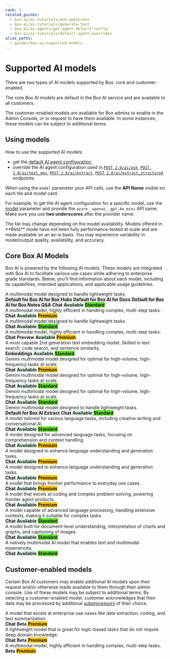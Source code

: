 ```yaml
---
rank: 1
related_guides:
  - box-ai/ai-tutorials/ask-questions
  - box-ai/ai-tutorials/generate-text
  - box-ai/ai-agents/get-agent-default-config
  - box-ai/ai-tutorials/default-agent-overrides
alias_paths:
  - guides/box-ai/supported-models
---
```


# Supported AI models

There are two types of AI models supported by Box: core and customer-enabled.

The core Box AI models are default in the Box AI service and are available to
all customers.

The customer-enabled models are available for Box admins to enable in the Admin
Console, or to request to have them available. In some instances, these models
can be subject to additional terms.

## Using models

How to use the supported AI models:

- get the [default AI agent configuration][agent],
- override the AI agent configuration used in [`POST 2.0/ai/ask`][ask], [`POST 2.0/ai/text_gen`][text-gen], [`POST 2.0/ai/extract`][extract], [`POST 2.0/ai/extract_structured`][extract-structured] endpoints.

When using the `model` parameter your API calls, use the **API Name** visible on each tile and model card.

For example, to get the AI agent configuration for a specific model, use the [model][ai-model] parameter and provide the `azure__openai__gpt_4o_mini` API name. Make sure you use **two underscores** after the provider name.

<Message type='notice'>
The list may change depending on the model availability.
Models offered in **Beta** mode have not been fully performance-tested at scale and are made available on an as-is basis. You may experience variability in model/output quality, availability, and accuracy.
</Message>

## Core Box AI Models

Box AI is powered by the following AI models. These models are integrated with Box AI to facilitate various use cases while adhering to enterprise grade standards. Below, you’ll find information about each model, including its capabilities, intended applications, and applicable usage guidelines.

<TileGrid rows="2">
		<Tile type="gpt" title="azure__openai__gpt_4_1_mini" href="/guides/box-ai/ai-models/azure-openai-gpt-4-1-mini-model-card">
      A multimodal model designed to handle lightweight tasks.
			<div>
			<strong style="background-color: #e8e8e8">Default for Box AI for Box Hubs</strong>
      <strong style="background-color: #e8e8e8">Default for Box AI for Docs</strong>
      <strong style="background-color: #e8e8e8">Default for Box AI for Box Notes Q&A</strong>
			<strong style="background-color: #e8e8e8">Chat</strong>
			<strong style="background-color: #e1ffe7">Available</strong>
			<strong style="background-color: #5ddf24 ">Standard</strong>
      </div>
    </Tile>
		<Tile type="gpt" title="azure__openai__gpt_4_1" href="/guides/box-ai/ai-models/azure-openai-gpt-4-1-model-card">
    	A multimodal model, highly efficient in handling complex, multi-step tasks.
      <div>
			<strong style="background-color: #e8e8e8">Chat</strong>
      <strong style="background-color: #e1ffe7">Available</strong>
			<strong style="background-color: #fec30c ">Premium</strong>
      </div>
    </Tile>
    <Tile type="gpt" title="azure__openai__gpt_4o_mini" href="/guides/box-ai/ai-models/azure-openai-gpt-4o-mini-model-card">
      A multimodal model designed to handle lightweight tasks.
			<div>
			<strong style="background-color: #e8e8e8">Chat</strong>
			<strong style="background-color: #e1ffe7">Available</strong>
			<strong style="background-color: #5ddf24 ">Standard</strong>
      </div>
    </Tile>
    <Tile type="gpt" title="azure__openai__gpt_4o" href="/guides/box-ai/ai-models/azure-openai-gpt-4o-model-card">
      A multimodal model, highly efficient in handling complex, multi-step tasks.
      <div>
        <strong style="background-color: #e8e8e8">Chat</strong>
        <strong style="background-color: #fffbf3">Preview</strong>
        <strong style="background-color: #e1ffe7">Available</strong>
				<strong style="background-color: #fec30c ">Premium</strong>
      </div>
    </Tile>
    <Tile type="gpt" title="azure__openai__text_embedding_ada_002" href="/guides/box-ai/ai-models/azure-text-embedding-ada-002-model-card">
      A most capable 2nd generation text embedding model. Skilled in
      text search, code search, and sentence similarity.
      <div>
        <strong style="background-color: #e8e8e8">Embeddings</strong>
        <strong style="background-color: #e1ffe7">Available</strong>
				<strong style="background-color: #5ddf24 ">Standard</strong>
      </div>
    </Tile>
		<Tile type="gemini" title="google__gemini_2_5_pro_preview" href="/guides/box-ai/ai-models/google-gemini-2-5-pro-review-model-card">
      Gemini multimodal model designed for optimal for high-volume, high-frequency tasks at scale.
      <div>
        <strong style="background-color: #e8e8e8">Chat</strong>
        <strong style="background-color: #e1ffe7">Available</strong>
				<strong style="background-color: #fec30c ">Premium</strong>
      </div>
    </Tile>
		<Tile type="gemini" title="google__gemini_2_5_flash_preview" href="/guides/box-ai/ai-models/google-gemini-2-5-flash-preview-model-card">
      Gemini multimodal model designed for optimal for high-volume, high-frequency tasks at scale.
      <div>
        <strong style="background-color: #e8e8e8">Chat</strong>
        <strong style="background-color: #e1ffe7">Available</strong>
				<strong style="background-color: #5ddf24 ">Standard</strong>
      </div>
    </Tile>
    <Tile type="gemini" title="google__gemini_2_0_flash_001" href="/guides/box-ai/ai-models/google-gemini-2-0-flash-001-model-card">
      Gemini multimodal model designed for optimal for high-volume, high-frequency tasks at scale.
      <div>
        <strong style="background-color: #e8e8e8">Chat</strong>
        <strong style="background-color: #e1ffe7">Available</strong>
				<strong style="background-color: #5ddf24 ">Standard</strong>
      </div>
    </Tile>
    <Tile type="gemini" title="google__gemini_2_0_flash_lite_preview" href="/guides/box-ai/ai-models/google-gemini-2-0-flash-lite-preview-02-05">
      Gemini multimodal model designed to handle lightweight tasks.
      <div>
			<strong style="background-color: #e8e8e8">Default for Box AI Extract</strong>
        <strong style="background-color: #e8e8e8">Chat</strong>
        <strong style="background-color: #e1ffe7">Available</strong>
				<strong style="background-color: #5ddf24 ">Standard</strong>
      </div>
    </Tile>
    <Tile type="model" title="aws__claude_3_haiku" href="/guides/box-ai/ai-models/aws-claude-3-haiku-model-card">
      A model tailored for various language tasks, including creative writing and conversational AI.
      <div>
        <strong style="background-color: #e8e8e8">Chat</strong>
        <strong style="background-color: #e1ffe7">Available</strong>
				<strong style="background-color: #5ddf24 ">Standard</strong>
      </div>
    </Tile>
    <Tile type="model" title="aws__claude_3_sonnet" href="/guides/box-ai/ai-models/aws-claude-3-sonnet-model-card">
       A model designed for advanced language tasks, focusing on comprehension and context handling.
      <div>
        <strong style="background-color: #e8e8e8">Chat</strong>
        <strong style="background-color: #e1ffe7">Available</strong>
				<strong style="background-color: #fec30c ">Premium</strong>
      </div>
    </Tile>
     <Tile type="model" title="aws__claude_3_5_sonnet" href="/guides/box-ai/ai-models/aws-claude-3-5-sonnet-model-card">
      A model designed to enhance language understanding and generation tasks.
      <div>
        <strong style="background-color: #e8e8e8">Chat</strong>
        <strong style="background-color: #e1ffe7">Available</strong>
				<strong style="background-color: #fec30c ">Premium</strong>
      </div>
    </Tile>
		<Tile type="model" title="aws__claude_3_7_sonnet" href="/guides/box-ai/ai-models/aws-claude-3-7-sonnet-model-card">
      A model designed to enhance language understanding and generation tasks.
      <div>
        <strong style="background-color: #e8e8e8">Chat</strong>
        <strong style="background-color: #e1ffe7">Available</strong>
				<strong style="background-color: #fec30c ">Premium</strong>
      </div>
    </Tile>
		<Tile type="model" title="aws__claude_4_sonnet" href="/guides/box-ai/ai-models/aws-claude-4-sonnet-model-card">
      A model that brings frontier performance to everyday use cases.
      <div>
        <strong style="background-color: #e8e8e8">Chat</strong>
        <strong style="background-color: #e1ffe7">Available</strong>
				<strong style="background-color: #fec30c ">Premium</strong>
      </div>
    </Tile>
		<Tile type="model" title="aws__claude_4_opus" href="/guides/box-ai/ai-models/aws-claude-4-opus-model-card">
      A model that excels at coding and complex problem-solving, powering frontier agent products.
      <div>
        <strong style="background-color: #e8e8e8">Chat</strong>
        <strong style="background-color: #e1ffe7">Available</strong>
				<strong style="background-color: #fec30c ">Premium</strong>
      </div>
    </Tile>
     <Tile type="model" title="aws__titan_text_lite" href="/guides/box-ai/ai-models/aws-titan-text-lite-model-card">
      A model capable of advanced language processing, handling extensive contexts, making it suitable for complex tasks.
      <div>
        <strong style="background-color: #e8e8e8">Chat</strong>
        <strong style="background-color: #e1ffe7">Available</strong>
				<strong style="background-color: #5ddf24 ">Standard</strong>
      </div>
    </Tile>
		<Tile type="model" title="ibm__llama_3_2_90b_vision_instruct" href="/guides/box-ai/ai-models/ibm-llama-3-2-90b-vision-instruct-model-card">
      A model built for document-level understanding, interpretation of charts and graphs, and captioning of images.
      <div>
        <strong style="background-color: #e8e8e8">Chat</strong>
				<strong style="background-color: #e1ffe7">Available</strong>
				<strong style="background-color: #5ddf24 ">Standard</strong>
      </div>
    </Tile>
		<Tile type="model" title="ibm__llama_4_scout" href="/guides/box-ai/ai-models/ibm-llama-4-scout-model-card">
      A natively multimodal AI model that enables text and multimodal experiences.
      <div>
        <strong style="background-color: #e8e8e8">Chat</strong>
				<strong style="background-color: #e1ffe7">Available</strong>
				<strong style="background-color: #5ddf24 ">Standard</strong>
      </div>
    </Tile>
</TileGrid>

## Customer-enabled models

Certain Box AI customers may enable additional AI models upon their request and/or otherwise made available to them through their admin console. Use of these models may be subject to additional terms. By selecting a customer-enabled model, customer acknowledges that their data may be processed by additional [subprocessors][subprocessors] of their choice.

<TileGrid rows="2">
		<Tile type="model" title="xai__grok_3_beta" href="/guides/box-ai/ai-models/xai-grok-3-beta-model-card">
      A model that excels at enterprise use cases like data extraction, coding, and text summarization.
      <div>
        <strong style="background-color: #e8e8e8">Chat</strong>
				<strong style="background-color: #fffbf3">Beta</strong>
				<strong style="background-color: #fec30c ">Premium</strong>
      </div>
    </Tile>
		<Tile type="model" title="xai__grok_3_mini_reasoning_beta" href="/guides/box-ai/ai-models/xai-grok-3-mini-beta-model-card">
      A lightweight model that is great for logic-based tasks that do not require deep domain knowledge.
      <div>
        <strong style="background-color: #e8e8e8">Chat</strong>
				<strong style="background-color: #fffbf3">Beta</strong>
				<strong style="background-color: #fec30c ">Premium</strong>
      </div>
    </Tile>
		<Tile type="gpt" title="openai__gpt_o3" href="/guides/box-ai/ai-models/openai-gpt-o3-model-card">
    	A multimodal model, highly efficient in handling complex, multi-step tasks.
      <div>
      <strong style="background-color: #fffbf3">Beta</strong>
			<strong style="background-color: #fec30c ">Premium</strong>
      </div>
    </Tile>
</TileGrid>

[ask]: e://post_ai_ask
[text-gen]: e://post_ai_text_gen
[extract]: e://post_ai_extract
[extract-structured]: e://post_ai_extract_structured
[agent]: e://get_ai_agent_default
[azure-ai-mini-4o-model]: https://learn.microsoft.com/en-us/azure/ai-services/openai/concepts/models?tabs=python-secure#gpt-4o-and-gpt-4-turbo
[vertex-ai-model]: https://cloud.google.com/vertex-ai/generative-ai/docs/learn/models#models
[vertex-ai-gemini-models]: https://cloud.google.com/vertex-ai/generative-ai/docs/learn/models#gemini-models
[vertex-text-models]: https://cloud.google.com/vertex-ai/generative-ai/docs/model-reference/text
[azure-ai-embeddings]: https://learn.microsoft.com/en-us/azure/ai-services/openai/concepts/models#embeddings
[ai-model]: e://get-ai-agent-default#param-model
[aws-claude]: https://aws.amazon.com/bedrock/claude/
[aws-titan]: https://aws.amazon.com/bedrock/titan/
[subprocessors]: https://www.box.com/legal/subprocessors